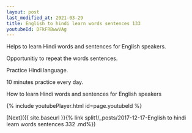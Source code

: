 ```yaml
---
layout: post
last_modified_at: 2021-03-29
title: English to hindi learn words sentences 133 
youtubeId: DFkFRBwwVAg
---
```

 
 
Helps to learn Hindi words and sentences for English speakers.

Opportunitiy to repeat the words sentences. 

Practice Hindi language. 
 
10 minutes practice every day. 
 
How to learn Hindi words and sentences for English speakers 
 
{% include youtubePlayer.html id=page.youtubeId %}
 
 
[Next]({{ site.baseurl }}{% link  split1/_posts/2017-12-17-English to hindi learn words sentences 332 .md%})
 
